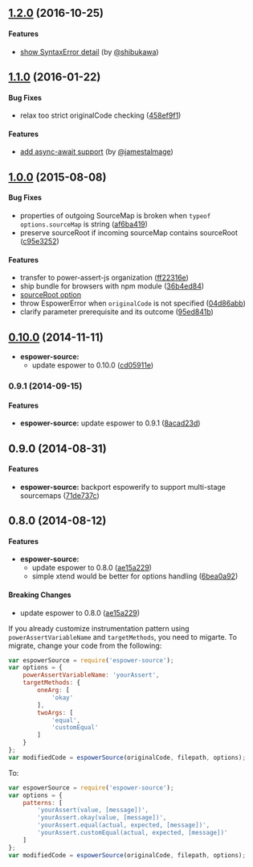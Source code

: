 ## [1.2.0](https://github.com/power-assert-js/espower-source/releases/tag/v1.2.0) (2016-10-25)


#### Features

* [show SyntaxError detail](https://github.com/power-assert-js/espower-source/pull/10) (by [@shibukawa](https://github.com/shibukawa))


## [1.1.0](https://github.com/power-assert-js/espower-source/releases/tag/v1.1.0) (2016-01-22)


#### Bug Fixes

* relax too strict originalCode checking ([458ef9f1](https://github.com/power-assert-js/espower-source/commit/458ef9f1e916e3496945f046bafd36497c08fe10))


#### Features

* [add async-await support](https://github.com/power-assert-js/espower-source/pull/8) (by [@jamestalmage](https://github.com/jamestalmage))


## [1.0.0](https://github.com/power-assert-js/espower-source/releases/tag/v1.0.0) (2015-08-08)


#### Bug Fixes

* properties of outgoing SourceMap is broken when `typeof options.sourceMap` is string ([af6ba419](https://github.com/power-assert-js/espower-source/commit/af6ba419fb01ee79a4fefe4c3acc23d94bd7c1b3))
* preserve sourceRoot if incoming sourceMap contains sourceRoot ([c95e3252](https://github.com/power-assert-js/espower-source/commit/c95e32520335556b41dff73c692b5a22dc105950))

#### Features

* transfer to power-assert-js organization ([ff22316e](https://github.com/power-assert-js/espower-source/commit/ff22316eb0c45bf5ec4bb91cadc13005cfd23d30))
* ship bundle for browsers with npm module ([36b4ed84](https://github.com/power-assert-js/espower-source/commit/36b4ed845048edc7749d6c0f3e61db29dfe74d21))
* [sourceRoot option](https://github.com/power-assert-js/espower-source/pull/7)
* throw EspowerError when `originalCode` is not specified ([04d86abb](https://github.com/power-assert-js/espower-source/commit/04d86abb40af1499fde55a419346666d3b90d35a))
* clarify parameter prerequisite and its outcome ([95ed841b](https://github.com/power-assert-js/espower-source/commit/95ed841bdde5bf422fa63b0680f75d4ac82b6b74))


## [0.10.0](https://github.com/power-assert-js/espower-source/releases/tag/v0.10.0) (2014-11-11)


* **espower-source:**
  * update espower to 0.10.0 ([cd05911e](https://github.com/power-assert-js/espower-source/commit/cd05911e9199ea079f8522348624387b92a97208))


### 0.9.1 (2014-09-15)


#### Features

* **espower-source:** update espower to 0.9.1 ([8acad23d](https://github.com/power-assert-js/espower-source/commit/8acad23d1eeb613c539ed1dba09830b86e932c0f))


## 0.9.0 (2014-08-31)


#### Features

* **espower-source:** backport espowerify to support multi-stage sourcemaps ([71de737c](https://github.com/power-assert-js/espower-source/commit/71de737cb16231db852a44592e896a43c447298b))


## 0.8.0 (2014-08-12)


#### Features

* **espower-source:**
  * update espower to 0.8.0 ([ae15a229](https://github.com/power-assert-js/espower-source/commit/ae15a229367c65a7a590104f3fb0fc0b2a7582d0))
  * simple xtend would be better for options handling ([6bea0a92](https://github.com/power-assert-js/espower-source/commit/6bea0a9241aba71f2dcae9c285561e68d91531bb))


#### Breaking Changes

  * update espower to 0.8.0 ([ae15a229](https://github.com/power-assert-js/espower-source/commit/ae15a229367c65a7a590104f3fb0fc0b2a7582d0))

If you already customize instrumentation pattern using `powerAssertVariableName` and `targetMethods`, you need to migarte. To migrate, change your code from the following:

```javascript
var espowerSource = require('espower-source');
var options = {
    powerAssertVariableName: 'yourAssert',
    targetMethods: {
        oneArg: [
            'okay'
        ],
        twoArgs: [
            'equal',
            'customEqual'
        ]
    }
};
var modifiedCode = espowerSource(originalCode, filepath, options);
```

To:

```javascript
var espowerSource = require('espower-source');
var options = {
    patterns: [
        'yourAssert(value, [message])',
        'yourAssert.okay(value, [message])',
        'yourAssert.equal(actual, expected, [message])',
        'yourAssert.customEqual(actual, expected, [message])'
    ]
};
var modifiedCode = espowerSource(originalCode, filepath, options);
```
